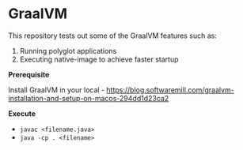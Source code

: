 # GraalVM

This repository tests out some of the GraalVM features such as:
 1. Running polyglot applications 
 2. Executing native-image to achieve faster startup
 
 
 **Prerequisite** 
 
 Install GraalVM in your local - https://blog.softwaremill.com/graalvm-installation-and-setup-on-macos-294dd1d23ca2
 
 
 **Execute**
 
- `javac <filename.java>`
- `java -cp . <filename>`